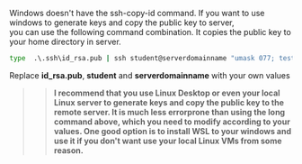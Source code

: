 Windows doesn't have the ssh-copy-id command. If you want to use windows to generate keys and copy the public key to server,  
you can use the following command combination.  It copies the public key to your home directory in server.  

````bat
type  .\.ssh\id_rsa.pub | ssh student@serverdomainname "umask 077; test -d .ssh || mkdir .ssh ; cat >> .ssh/authorized_keys"  
````
Replace **id_rsa.pub**, **student** and **serverdomainname** with your own values  


>>**I recommend that you use Linux Desktop or even your local Linux server to generate keys and copy the public key to the remote server. It is much less errorprone than using the long command above, which you need to modify according to your values.  One good option is to install WSL to your windows and use it if you don't want use your local Linux VMs from some reason.**
